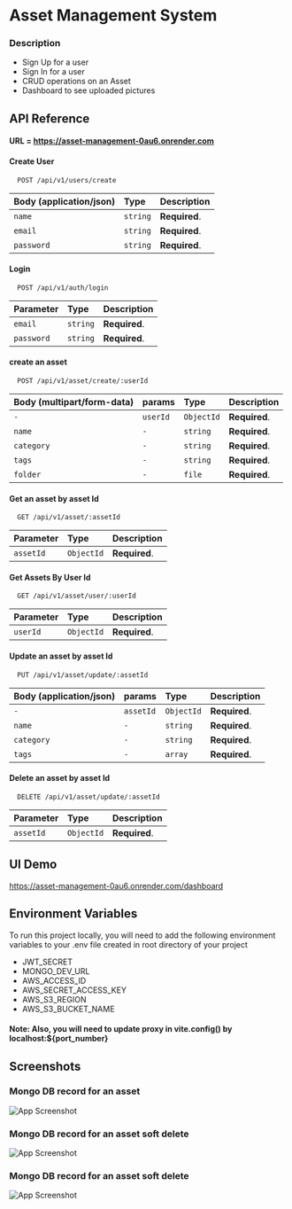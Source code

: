 
# Asset Management System


### Description

- Sign Up for a user
- Sign In for a user
- CRUD operations on an Asset
- Dashboard to see uploaded pictures
## API Reference

#### URL = https://asset-management-0au6.onrender.com

#### Create User

```http
  POST /api/v1/users/create
```

| Body (application/json) | Type     | Description                       |
| :-------- | :------- | :-------------------------------- |
| `name`| `string` | **Required**. |
| `email`| `string` | **Required**. |
| `password`| `string` | **Required**. |


#### Login

```http
  POST /api/v1/auth/login
```

| Parameter | Type     | Description                       |
| :-------- | :------- | :-------------------------------- |
| `email`| `string` | **Required**.|
| `password`| `string` | **Required**.|



#### create an asset

```http
  POST /api/v1/asset/create/:userId
```

| Body (multipart/form-data) | params | Type     | Description                       |
| :-------- | :-------| :------- | :-------------------------------- |
| `-` | `userId` | `ObjectId` | **Required**.|
| `name`| `-` | `string` | **Required**. |
| `category`| `-` | `string` | **Required**. |
| `tags`| `-` | `string` | **Required**. |
| `folder`| `-` | `file` | **Required**. |


#### Get an asset by asset Id

```http
  GET /api/v1/asset/:assetId
```

| Parameter | Type     | Description                       |
| :-------- | :------- | :-------------------------------- |
| `assetId`| `ObjectId` | **Required**.|


#### Get Assets By User Id

```http
  GET /api/v1/asset/user/:userId
```

| Parameter | Type     | Description                       |
| :-------- | :------- | :-------------------------------- |
| `userId`| `ObjectId` | **Required**.|


#### Update an asset by asset Id

```http
  PUT /api/v1/asset/update/:assetId
```

| Body (application/json) | params | Type     | Description                       |
| :-------- | :-------| :------- | :-------------------------------- |
| `-` | `assetId` | `ObjectId` | **Required**.|
| `name`| `-` | `string` | **Required**. |
| `category`| `-` | `string` | **Required**. |
| `tags`| `-` | `array` | **Required**. |


#### Delete an asset by asset Id

```http
  DELETE /api/v1/asset/update/:assetId
```

| Parameter | Type     | Description                       |
| :-------- | :------- | :-------------------------------- |
| `assetId`| `ObjectId` | **Required**.|


## UI Demo

https://asset-management-0au6.onrender.com/dashboard
## Environment Variables

To run this project locally, you will need to add the following environment variables to your .env file created in root directory of your project


- JWT_SECRET
- MONGO_DEV_URL
- AWS_ACCESS_ID
- AWS_SECRET_ACCESS_KEY
- AWS_S3_REGION
- AWS_S3_BUCKET_NAME

#### Note: Also, you will need to update proxy in vite.config() by localhost:${port_number} 
## Screenshots

### Mongo DB record for an asset
![App Screenshot](./screenshots/asset-db-record.jpeg)


### Mongo DB record for an asset soft delete
![App Screenshot](./screenshots/asset-softDelete-db-record.jpeg)

### Mongo DB record for an asset soft delete
![App Screenshot](./screenshots/asset-bucket-record.jpeg)




